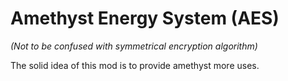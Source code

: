 # Amethyst Energy System (AES)
_(Not to be confused with symmetrical encryption algorithm)_

The solid idea of this mod is to provide amethyst more uses.
